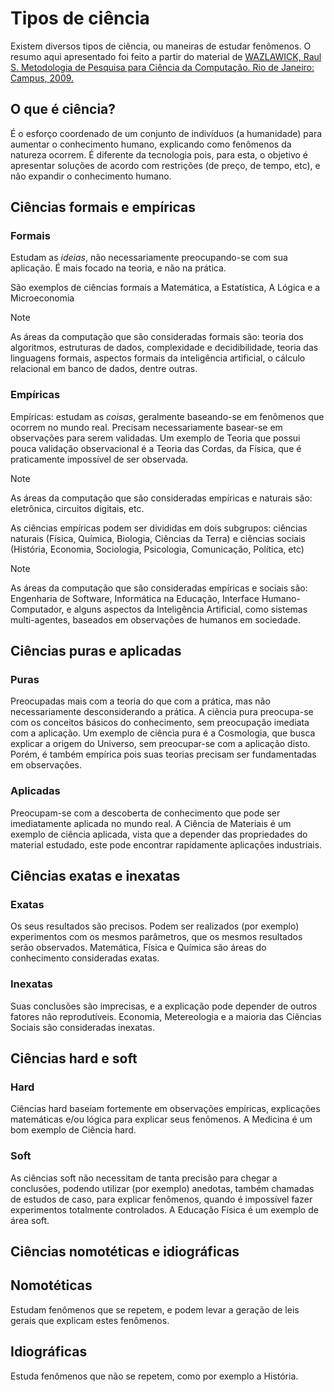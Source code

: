 # Tipos de ciência

Existem diversos tipos de ciência, ou maneiras de estudar fenômenos. O resumo aqui apresentado foi feito a partir do
material de [WAZLAWICK, Raul S. Metodologia de Pesquisa para Ciência da Computação. Rio de Janeiro: Campus, 2009.](https://portal.ufsm.br/biblioteca/leitor/minhaBiblioteca.html?isbn=9788595157712)

## O que é ciência?

É o esforço coordenado de um conjunto de indivíduos (a humanidade) para aumentar o conhecimento humano, explicando como
fenômenos da natureza ocorrem. É diferente da tecnologia pois, para esta, o objetivo é apresentar soluções de acordo com
restrições (de preço, de tempo, etc), e não expandir o conhecimento humano.

## Ciências formais e empíricas

### Formais

Estudam as _ideias_, não necessariamente preocupando-se com sua aplicação. É mais focado na teoria, e não na prática. 

São exemplos de ciências formais a Matemática, a Estatística, A Lógica e a Microeconomia

> [!NOTE]
> As áreas da computação que são consideradas formais são: teoria dos algoritmos, estruturas de dados, 
complexidade e decidibilidade, teoria das linguagens formais, aspectos formais da inteligência artificial, 
o cálculo relacional em banco de dados, dentre outras.

### Empíricas

Empíricas: estudam as _coisas_, geralmente baseando-se em fenômenos que ocorrem no mundo real. Precisam necessariamente
basear-se em observações para serem validadas. Um exemplo de Teoria que possui pouca validação observacional é a Teoria 
das Cordas, da Física, que é praticamente impossível de ser observada.

> [!NOTE]
> As áreas da computação que são consideradas empíricas e naturais são: eletrônica, circuitos digitais, etc.

As ciências empíricas podem ser divididas em dois subgrupos: ciências naturais (Física, Química, Biologia, 
Ciências da Terra) e ciências sociais (História, Economia, Sociologia, Psicologia, Comunicação, Política, etc)

> [!NOTE]
> As áreas da computação que são consideradas empíricas e sociais são: Engenharia de Software, Informática na Educação,
> Interface Humano-Computador, e alguns aspectos da Inteligência Artificial, como sistemas multi-agentes, baseados em 
> observações de humanos em sociedade.

## Ciências puras e aplicadas

### Puras

Preocupadas mais com a teoria do que com a prática, mas não necessariamente desconsiderando a prática. A ciência pura
preocupa-se com os conceitos básicos do conhecimento, sem preocupação imediata com a aplicação. Um exemplo de ciência 
pura é a Cosmologia, que busca explicar a origem do Universo, sem preocupar-se com a aplicação disto. Porém, é também
empírica pois suas teorias precisam ser fundamentadas em observações.

### Aplicadas

Preocupam-se com a descoberta de conhecimento que pode ser imediatamente aplicada no mundo real. A Ciência de Materiais 
é um exemplo de ciência aplicada, vista que a depender das propriedades do material estudado, este pode encontrar 
rapidamente aplicações industriais.

## Ciências exatas e inexatas

### Exatas

Os seus resultados são precisos. Podem ser realizados (por exemplo) experimentos com os mesmos parâmetros, que os mesmos
resultados serão observados. Matemática, Física e Química são áreas do conhecimento consideradas exatas. 

### Inexatas

Suas conclusões são imprecisas, e a explicação pode depender de outros fatores não reprodutíveis. Economia, Metereologia
e a maioria das Ciências Sociais são consideradas inexatas.

## Ciências hard e soft

### Hard

Ciências hard baseiam fortemente em observações empíricas, explicações matemáticas e/ou lógica para explicar seus 
fenômenos. A Medicina é um bom exemplo de Ciência hard.

### Soft

As ciências soft não necessitam de tanta precisão para chegar a conclusões, podendo utilizar (por exemplo) anedotas, 
também chamadas de estudos de caso, para explicar fenômenos, quando é impossível fazer experimentos totalmente 
controlados. A Educação Física é um exemplo de área soft.

## Ciências nomotéticas e idiográficas

## Nomotéticas

Estudam fenômenos que se repetem, e podem levar a geração de leis gerais que explicam estes fenômenos.

## Idiográficas

Estuda fenômenos que não se repetem, como por exemplo a História.